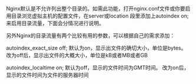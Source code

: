 Nginx默认是不允许列出整个目录的。如需此功能，打开nginx.conf文件或你要启用目录浏览虚拟主机的配置文件，在server或location 段里添加上autoindex on;来启用目录流量，下面会分情况进行说明。

另外Nginx的目录流量有两个比较有用的参数，可以根据自己的需求添加：

autoindex_exact_size off;
默认为on，显示出文件的确切大小，单位是bytes。
改为off后，显示出文件的大概大小，单位是kB或者MB或者GB

autoindex_localtime on;
默认为off，显示的文件时间为GMT时间。
改为on后，显示的文件时间为文件的服务器时间
